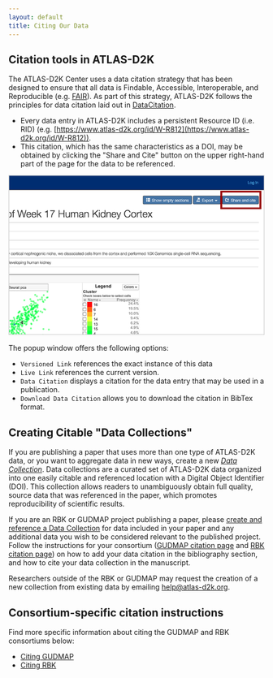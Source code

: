 ```yaml
---
layout: default
title: Citing Our Data
---
```


## Citation tools in ATLAS-D2K

The ATLAS-D2K Center uses a data citation strategy that has been designed to ensure that all data is Findable, Accessible, Interoperable, and Reproducible (e.g. [FAIR](https://www.go-fair.org/fair-principles/)). As part of this strategy, ATLAS-D2K follows the principles for data citation laid out in [DataCitation](http://blogs.nature.com/scientificdata/2016/07/14/data-citations-at-scientific-data/).

* Every data entry in ATLAS-D2K includes a persistent Resource ID (i.e. RID) (e.g. [https://www.atlas-d2k.org/id/W-R812](https://www.atlas-d2k.org/id/W-R812)).
* This citation, which has the same characteristics as a DOI, may be obtained by clicking the &quot;Share and Cite&quot; button on the upper right-hand part of the page for the data to be referenced.

![Screenshot of page with the Share & Cite button](/gudmap/citing-gudmap/share-and-cite-button-closeup.png)

The popup window offers the following options:

- `Versioned Link` references the exact instance of this data
- `Live Link` references the current version.
- `Data Citation` displays a citation for the data entry that may be used in a publication.
- `Download Data Citation` allows you to download the citation in BibTex format.

## Creating Citable "Data Collections"

If you are publishing a paper that uses more than one type of ATLAS-D2K data, or you want to aggregate data in new ways, create a new [*Data Collection*](https://informatics-isi-edu.github.io/atlas-d2k-docs/docs/create-citable-datasets/).  Data collections are a curated set of ATLAS-D2K data organized into one easily citable and referenced location with a Digital Object Identifier (DOI). This collection allows readers to unambiguously obtain full quality, source data that was referenced in the paper, which promotes reproducibility of scientific results.

If you are an RBK or GUDMAP project publishing a paper, please [create and reference a Data Collection](https://informatics-isi-edu.github.io/atlas-d2k-docs/docs/create-citable-datasets/) for data included in your paper and any additional data you wish to be considered relevant to the published project. Follow the instructions for your consortium ([GUDMAP citation page](/gudmap/citing-gudmap/) and [RBK citation page](/rebuildingakidney/citing/)) on how to add your data citation in the bibliography section, and how to cite your data collection in the manuscript.

Researchers outside of the RBK or GUDMAP may request the creation of a new collection from existing data by emailing [help@atlas-d2k.org](help@atlas-d2k.org).

## Consortium-specific citation instructions

Find more specific information about citing the GUDMAP and RBK consortiums below:

- [Citing GUDMAP](/gudmap/citing-gudmap/)
- [Citing RBK](/rebuildingakidney/citing/)
